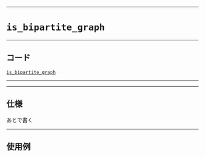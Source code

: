 _____

# `is_bipartite_graph`

_____

## コード

[`is_bipartite_graph`](https://github.com/titanium-22/Library_py/blob/main/Graph/is_bipartite_graph.py)

_____


_____

## 仕様

あとで書く

_____

## 使用例

```python
```

